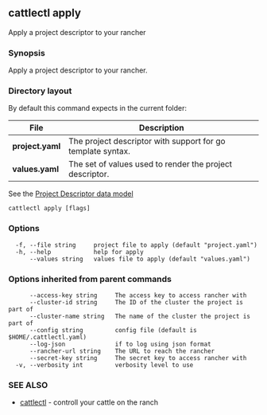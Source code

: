 ## cattlectl apply

Apply a project descriptor to your rancher

### Synopsis

Apply a project descriptor to your rancher.

### Directory layout

By default this command expects in the current folder:

| File             | Description                                                 |
|------------------|-------------------------------------------------------------|
| __project.yaml__ | The project descriptor with support for go template syntax. |
| __values.yaml__  | The set of values used to render the project descriptor.    |

See the [Project Descriptor data model](project_descriptor.md)

```
cattlectl apply [flags]
```

### Options

```
  -f, --file string     project file to apply (default "project.yaml")
  -h, --help            help for apply
      --values string   values file to apply (default "values.yaml")
```

### Options inherited from parent commands

```
      --access-key string     The access key to access rancher with
      --cluster-id string     The ID of the cluster the project is part of
      --cluster-name string   The name of the cluster the project is part of
      --config string         config file (default is $HOME/.cattlectl.yaml)
      --log-json              if to log using json format
      --rancher-url string    The URL to reach the rancher
      --secret-key string     The secret key to access rancher with
  -v, --verbosity int         verbosity level to use
```

### SEE ALSO

* [cattlectl](cattlectl.md)	 - controll your cattle on the ranch

